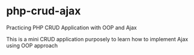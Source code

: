 # php-crud-ajax
Practicing PHP CRUD Application with OOP and Ajax

This is a mini CRUD application purposely to learn how to implement Ajax using OOP approach
